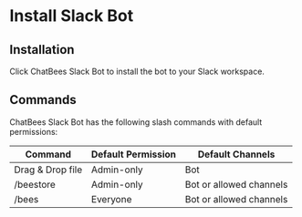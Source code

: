 # Install Slack Bot

## Installation

Click ChatBees Slack Bot to install the bot to your Slack workspace.

## Commands
ChatBees Slack Bot has the following slash commands with default permissions:

| Command          | Default Permission | Default Channels        |
|------------------|--------------------|-------------------------|
| Drag & Drop file | Admin-only         | Bot                     |
| /beestore        | Admin-only         | Bot or allowed channels |
| /bees            | Everyone           | Bot or allowed channels |


